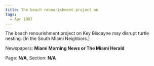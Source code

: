 ```yaml
---  
title: The beach renourishment project on  
tags:  
  - Apr 1987  
---  
```

  
The beach renourishment project on Key Biscayne may disrupt turtle nesting. [In the South Miami Neighbors.]  
  
Newspapers: **Miami Morning News or The Miami Herald**  
  
Page: **N/A**, Section: **N/A** 
